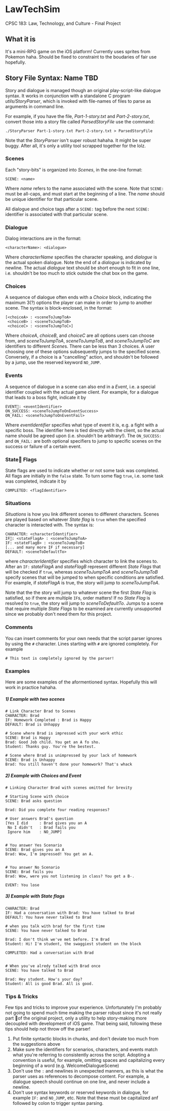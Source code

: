# LawTechSim
CPSC 183: Law, Technology, and Culture - Final Project

## What it is

It's a mini-RPG game on the iOS platform! Currently uses sprites from Pokemon haha. Should be fixed to constraint to the boudaries of fair use hopefully.

## Story File Syntax: Name TBD
Story and dialogue is managed though an original play-script-like dialogue syntax. It works in conjunction with a standalone C program *utils/StoryParser*, which is invoked with file-names of files to parse as arguments in command line.

For example, if you have the file, *Part-1-story.txt* and *Part-2-story.txt*, convert those into a story file called *ParsedStoryFile* use the command:

	./StoryParser Part-1-story.txt Part-2-story.txt > ParsedStoryFile
	
Note that the *StoryParser* isn't super robust hahaha. It might be super buggy. After all, it's only a utility tool scrapped together for the lolz.


### Scenes
Each "story-bits" is organized into *Scenes*, in the one-line format:

    SCENE: <name>

Where *name* refers to the name associated with the scene. Note that ```SCENE:``` must be all-caps, and must start at the beginning of a line. The *name* should be unique identifier for that particular scene.

All dialogue and choice tags after a ```SCENE:``` tag before the next ```SCENE:``` identifier is associated with that particular scene.

### Dialogue
Dialog interactions are in the format:

	<characterName>: <dialogue>

Where *characterName* specifies the character speaking, and *dialogue* is the actual spoken dialogue. Note the end of a *dialogue* is indicated by newline. The actual *dialogue* text should be short enough to fit in one line, i.e. shouldn't be too much to stick outside the chat box on the game.

### Choices
A sequence of dialogue often ends with a *Choice* block, indicating the maximum 3(?) options the player can make in order to jump to another scene. The syntax is block-enclosed, in the format:

	[<choiceA> : <sceneToJumpToA>
	 <choiceB> : <sceneToJumpToB>
	 <choiceC> : <sceneToJumpToC>]
	 
Where *choiceA*, *choiceB*, and *choiceC* are all options users can choose from, and *sceneToJumpToA*, *sceneToJumpToB*, and *sceneToJumpToC* are identifiers to different *Scene*s. There can be less than 3 choices. A user choosing one of these options subsequently jumps to the specified scene. Conversely, if a choice is a "cancelling" action, and shouldn't be followed by a jump, use the reserved keyword ```NO_JUMP```.

### Events
A sequence of dialogue in a scene can also end in a *Event*, i.e. a special identifier coupled with the actual game client. For example, for a dialogue that leads to a boss fight, indicate it by

	EVENT: <eventIdentifier>
	ON_SUCCESS: <sceneToJumpToOnEventSuccess>
	ON_FAIL: <sceneToJumpToOnEventFail>
	
Where *eventIdentifier* specifies what type of event it is, e.g. a fight with a specific boss. The identifier here is tied directly with the client, so the actual name should be agreed upon (i.e. shouldn't be arbitrary!). The ```ON_SUCCESS:``` and ```ON_FAIL:``` are both optional specifiers to jump to specific scenes on the success or failure of a certain event.

### State Flags
State flags are used to indicate whether or not some task was completed. All flags are initially in the ```false``` state. To turn some flag ```true```, i.e. some task was completed, indicate it by

	COMPLETED: <flagIdentifier>

### Situations
*Situations* is how you link different scenes to different characters. Scenes are played based on whatever *State flag* is ```true``` when the specified character is interacted with. The syntax is:

	CHARACTER: <characterIdentifier>
	IF: <stateFlagA> : <sceneToJumpToA>
	IF: <stateFlagB> : <sceneToJumpToB>
	[... and many more IF if necessary]
	DEFAULT: <sceneToDefaultTo>
		

where *characterIdentifier* specifies which character to link the scenes to. After an ```IF:``` *stateFlagA* and *stateFlagB* represent different *State Flags* that will be checked if ```true```, whereas *sceneToJumpToA* and *sceneToJumpToB* specify scenes that will be jumped to when specific conditions are satisfied. For example, if *stateFlagA* is true, the story will jump to *sceneToJumpToA*.

Note that the the story will jump to whatever scene the first *State Flag* is satisfied, so if there are multiple ```IF```s, order matters! If no *State Flag* is resolved to ```true```, the story will jump to *sceneToDefaultTo*. Jumps to a scene that require multiple *State Flags* to be examined are currently unsupported since we probably don't need them for this project.

### Comments

You can insert comments for your own needs that the script parser ignores by using the ```#``` character. Lines starting with ```#``` are ignored completely. For example

	# This text is completely ignored by the parser!

### Examples

Here are some examples of the aformentioned syntax. Hopefully this will work in practice hahaha.

##### 1) Example with two scenes

	# Link Character Brad to Scenes
	CHARACTER: Brad
	IF: Homework Completed : Brad is Happy
	DEFAULT: Brad is Unhappy

	# Scene where Brad is impressed with your work ethic
	SCENE: Brad is Happy
	Brad: Good Job child. You get an A fo sho.
	Student: Thanks guy. You're the bestest.
	
	# Scene where Brad is unimpressed by your lack of homework
	SCENE: Brad is Unhappy
	Brad: You still haven't done your homework? That's whack
	

##### 2) Example with Choices and Event

	# Linking Character Brad with scenes omitted for brevity
	
	# Starting Scene with choice
	SCENE: Brad asks question
	
	Brad: Did you complete four reading responses?
	
	# User answers Brad's question
	[Yes I did     : Brad gives you an A
	 No I didn't   : Brad fails you
	 Ignore him    : NO_JUMP]

	 
	# You answer Yes Scenario
	SCENE: Brad gives you an A
	Brad: Wow, I'm impressed! You get an A.


	# You answer No Scenario
	SCENE: Brad fails you
	Brad: Wow, were you not listening in class? You get a B-.
	
	EVENT: You lose
	
	
##### 3) Example with State flags

	CHARACTER: Brad
	IF: Had a conversation with Brad: You have talked to Brad
	DEFAULT: You have never talked to Brad

	# when you talk with brad for the first time
	SCENE: You have never talked to Brad

	Brad: I don't think we've met before. I'm Brad
	Student: Hi! I'm student, the swaggiest student on the block
	
	COMPLETED: Had a conversation with Brad
	

	# When you've alredy talked with Brad once
	SCENE: You have talked to Brad

	Brad: Hey student. How's your day?
	Student: All is good Brad. All is good.


### Tips & Tricks

Few tips and tricks to improve your experience. Unfortunately I'm probably not going to spend much time making the parser robust since it's not really part of the original project, only a utility to help story-making more decoupled with development of iOS game. That being said, following these tips should help not throw off the parser!

1. Put finite syntactic blocks in chunks, and don't deviate too much from the suggestions above
2. Make sure the identifiers for scenarios, characters, and events match what you're referring to consistently across the script. Adopting a convention is useful, for example, omitting spaces and capitalizing every beginning of a word (e.g. WelcomeDialogueScene)
3. Don't use the ```:``` and newlines in unexpected manners, as this is what the parser uses as references to decompose content. For example, a dialogue speech should continue on one line, and never include a newline.
4. Don't use syntax keywords or reserved keywords in dialogue, for example ```IF:``` and ```NO_JUMP```, etc. Note that these must be capitalized anf followed by colon to trigger syntax parsing.
